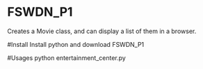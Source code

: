 # FSWDN_P1
Creates a Movie class, and can display a list of them in a browser.

#Install
Install python and download FSWDN_P1

#Usages
python entertainment_center.py
